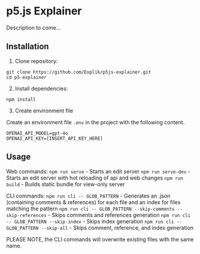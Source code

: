 # p5.js Explainer
Description to come...

## Installation
1. Clone repository:
```
git clone https://github.com/Explik/p5js-explainer.git
cd p5-explainer
```

2. Install dependencies: 

```
npm install
```

3. Create environment file

Create an environment file `.env` in the project with the following content. 
```
OPENAI_API_MODEL=gpt-4o
OPENAI_API_KEY=[INSERT_API_KEY_HERE]
```

## Usage
Web commands: 
`npm run serve` - Starts an edit server
`npm run serve-dev` - Starts an edit server with hot reloading of api and web changes
`npm run build` - Builds static bundle for view-only server

CLI commands:
`npm run cli -- GLOB_PATTERN` - Generates an .json (containing comments & references) for each file and an index for files matching the pattern
`npm run cli -- GLOB_PATTERN --skip-comments --skip-references` - Skips comments and references generation 
`npm run cli -- GLOB_PATTERN --skip-index` - Skips index generation
`npm run cli -- GLOB_PATTERN --skip-all` - Skips comment, reference, and index generation

PLEASE NOTE, the CLI commands will overwrite existing files with the same name.